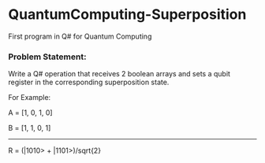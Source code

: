 # QuantumComputing-Superposition
First program in Q# for Quantum Computing

### Problem Statement:
Write a Q# operation that receives 2 boolean arrays and sets a qubit register in the corresponding superposition state.

For Example:

A = [1, 0, 1, 0]

B = [1, 1, 0, 1]

----------------

R = (|1010> + |1101>)/sqrt{2}
